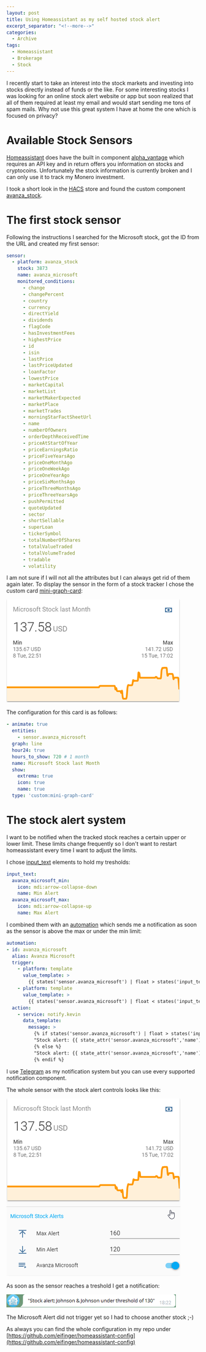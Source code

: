 ```yaml
---
layout: post
title: Using Homeassistant as my self hosted stock alert
excerpt_separator: "<!--more-->"
categories: 
  - Archive
tags:
  - Homeassistant
  - Brokerage
  - Stock
---
```

I recently start to take an interest into the stock markets and investing into stocks directly instead of funds or the like. For some interesting stocks I was looking for an online stock alert website or app but soon realized that all of them required at least my email and would start sending me tons of spam mails.
Why not use this great system I have at home the one which is focused on privacy?
<!--more-->

# Available Stock Sensors

[Homeassistant](https://www.home-assistant.io) does have the built in component [alpha_vantage](https://www.home-assistant.io/integrations/alpha_vantage/) which requires an API key and in return offers you information on stocks and cryptocoins. Unfortunately the stock information is currently broken and I can only use it to track my Monero investment.

I took a short look in the [HACS](https://hacs.xyz/) store and found the custom component [avanza_stock](https://github.com/custom-components/sensor.avanza_stock).

# The first stock sensor

Following the instructions I searched for the Microsoft stock, got the ID from the URL and created my first sensor:

```yaml
sensor:
  - platform: avanza_stock
    stock: 3873
    name: avanza_microsoft
    monitored_conditions:
      - change
      - changePercent
      - country
      - currency
      - directYield
      - dividends
      - flagCode
      - hasInvestmentFees
      - highestPrice
      - id
      - isin
      - lastPrice
      - lastPriceUpdated
      - loanFactor
      - lowestPrice
      - marketCapital
      - marketList
      - marketMakerExpected
      - marketPlace
      - marketTrades
      - morningStarFactSheetUrl
      - name
      - numberOfOwners
      - orderDepthReceivedTime
      - priceAtStartOfYear
      - priceEarningsRatio
      - priceFiveYearsAgo
      - priceOneMonthAgo
      - priceOneWeekAgo
      - priceOneYearAgo
      - priceSixMonthsAgo
      - priceThreeMonthsAgo
      - priceThreeYearsAgo
      - pushPermitted
      - quoteUpdated
      - sector
      - shortSellable
      - superLoan
      - tickerSymbol
      - totalNumberOfShares
      - totalValueTraded
      - totalVolumeTraded
      - tradable
      - volatility
```

I am not sure if I will not all the attributes but I can always get rid of them again later.
To display the sensor in the form of a stock tracker I chose the custom card [mini-graph-card](https://github.com/kalkih/mini-graph-card):

![mini_graph_card_microsoft_stock](https://raw.githubusercontent.com/eifinger/blog.kevineifinger.de/master/assets/pictures/mini_graph_card_microsoft_stock.png)

The configuration for this card is as follows:

```yaml
- animate: true
  entities:
    - sensor.avanza_microsoft
  graph: line
  hour24: true
  hours_to_show: 720 # 1 month
  name: Microsoft Stock last Month
  show:
    extrema: true
    icon: true
    name: true
  type: 'custom:mini-graph-card'
```

# The stock alert system

I want to be notified when the tracked stock reaches a certain upper or lower limit. These limits change frequently so I don't want to restart homeassistant every time I want to adjust the limits.

I chose [input_text](https://www.home-assistant.io/integrations/input_text/) elements to hold my tresholds:

```yaml
input_text:
  avanza_microsoft_min:
    icon: mdi:arrow-collapse-down
    name: Min Alert
  avanza_microsoft_max:
    icon: mdi:arrow-collapse-up
    name: Max Alert
```

I combined them with an [automation](https://www.home-assistant.io/docs/automation/) which sends me a notification as soon as the sensor is above the max or under the min limit:

```yaml
automation:
- id: avanza_microsoft
  alias: Avanza Microsoft
  trigger:
    - platform: template
      value_template: >
        {{ states('sensor.avanza_microsoft') | float > states('input_text.avanza_microsoft_max') | float and states('input_text.avanza_ibm_min') not in ['unknown', ''] }}
    - platform: template
      value_template: >
        {{ states('sensor.avanza_microsoft') | float < states('input_text.avanza_microsoft_min') | float and states('input_text.avanza_ibm_min') not in ['unknown', ''] }}
  action:
    - service: notify.kevin
      data_template:
        message: >
          {% if states('sensor.avanza_microsoft') | float > states('input_text.avanza_microsoft_max') | float %}
          "Stock alert: {{ state_attr('sensor.avanza_microsoft','name') }} over threshold of {{ states('input_text.avanza_microsoft_max') }}"
          {% else %}
          "Stock alert: {{ state_attr('sensor.avanza_microsoft','name') }} under threshold of {{ states('input_text.avanza_microsoft_min') }}"
          {% endif %}
```

I use [Telegram](https://www.home-assistant.io/integrations/telegram_webhooks/) as my notification system but you can use every supported notification component.

The whole sensor with the stock alert controls looks like this:

![complete_microsoft_stock](https://raw.githubusercontent.com/eifinger/blog.kevineifinger.de/master/assets/pictures/complete_microsoft_stock.png)

As soon as the sensor reaches a treshold I get a notification:

![stock_alert_johnson_and_johnson](https://raw.githubusercontent.com/eifinger/blog.kevineifinger.de/master/assets/pictures/stock_alert_johnson_and_johnson.png)

The Microsoft Alert did not trigger yet so I had to choose another stock ;-)

As always you can find the whole configuration in my repo under [https://github.com/eifinger/homeassistant-config](https://github.com/eifinger/homeassistant-config)